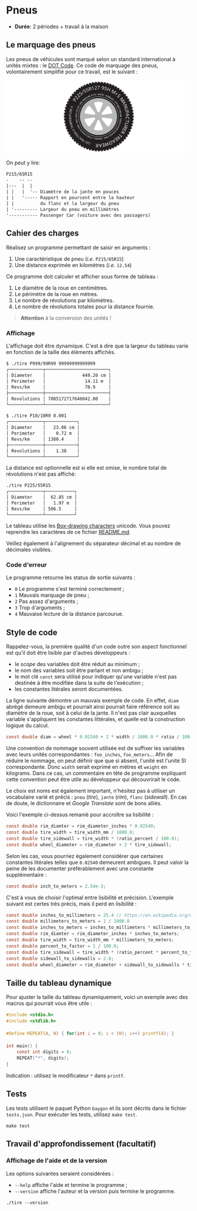 # Pneus

- **Durée**: 2 périodes + travail à la maison

## Le marquage des pneus

Les pneus de véhicules sont marqué selon un standard international à unités mixtes : le [DOT Code](https://en.wikipedia.org/wiki/Tire_code). Ce code de marquage des pneus, volontairement simplifié pour ce travail, est le suivant :

![](tire.svg)

On peut y lire:

```text
P215/65R15
-    -- --
|---  |  |
| |   |  '-- Diamètre de la jante en pouces
| |   '----- Rapport en pourcent entre la hauteur
| |          du flanc et la largeur du pneu
| '--------- Largeur du pneu en millimètres
'----------- Passenger Car (voiture avec des passagers)
```

## Cahier des charges

Réalisez un programme permettant de saisir en arguments :

1. Une caractéristique de pneu (*i.e.* `P215/65R15`)
2. Une distance exprimée en kilomètres (*i.e.* `12.54`)

Ce programme doit calculer et afficher sous forme de tableau :

1. Le diamètre de la roue en centimètres.
2. Le périmètre de la roue en mètres.
3. Le nombre de révolutions par kilomètres.
4. Le nombre de révolutions totales pour la distance fournie.

> **Attention** à la conversion des unités !

### Affichage

L'affichage doit être dynamique. C'est à dire que la largeur du tableau varie en fonction de la taille des éléments affichés.

```text
$ ./tire P999/99R99 99999999999999
┌─────────────┬────────────────────────┐
│ Diameter    │              449.26 cm │
│ Perimeter   │               14.11 m  │
│ Revs/km     │               70.9     │
├─────────────┼────────────────────────┤
│ Revolutions │ 7085172717646042.00    │
└─────────────┴────────────────────────┘
```

```text
$ ./tire P10/10R9 0.001
┌─────────────┬────────────┐
│ Diameter    │   23.06 cm │
│ Perimeter   │    0.72 m  │
│ Revs/km     │ 1380.4     │
├─────────────┼────────────┤
│ Revolutions │    1.38    │
└─────────────┴────────────┘
```

La distance est optionnelle est si elle est omise, le nombre total de révolutions n'est pas affiché:

```text
./tire P225/55R15
┌─────────────┬───────────┐
│ Diameter    │  62.85 cm │
│ Perimeter   │   1.97 m  │
│ Revs/km     │ 506.5     │
└─────────────┴───────────┘
```

Le tableau utilise les [Box-drawing characters](https://en.wikipedia.org/wiki/Box-drawing_character) unicode. Vous pouvez reprendre les caractères de ce fichier [README.md](README.md).

Veillez également à l'alignement du séparateur décimal et au nombre de décimales visibles.

### Code d'erreur

Le programme retourne les status de sortie suivants :

- `0` Le programme s'est terminé correctement ;
- `1` Mauvais marquage de pneu ;
- `2` Pas assez d'arguments ;
- `3` Trop d'arguments ;
- `4` Mauvaise lecture de la distance parcourue.

## Style de code

Rappelez-vous, la première qualité d'un code outre son aspect fonctionnel est qu'il doit être lisible par d'autres développeurs :

- le *scope* des variables doit être réduit au minimum ;
- le nom des variables soit être parlant et non ambigu ;
- le mot clé `const` sera utilisé pour indiquer qu'une variable n'est pas destinée à être modifiée dans la suite de l'exécution ;
- les constantes litérales seront documentées.

La ligne suivante démontre un mauvais exemple de code. En effet, `diam` abrégé demeure ambigu et pourrait ainsi pourrait faire référence soit au diamètre de la roue, soit à celui de la jante. Il n'est pas clair auxquelles variable s'appliquent les constantes littérales, et quelle est la construction logique du calcul.

```c
const double diam = wheel * 0.02540 + 2 * width / 1000.0 * ratio / 100.;
```

Une convention de nommage souvent utilisée est de suffixer les variables avec leurs unités correspondantes : `foo_inches`, `foo_meters`... Afin de réduire le nommage, on peut définir que que si absent, l'unité est l'unité SI correspondante. Donc `width` serait exprimé en mètres et `weight` en kilograms. Dans ce cas, un commentaire en tête de programme expliquant cette convention peut être utile au développeur qui découvrirait le code.

Le choix est noms est également important, n'hésitez pas à utiliser un vocabulaire varié et précis : `pneu` (*tire*), `jante` (*rim*), `flanc` (*sidewall*). En cas de doute, le dictionnaire et *Google Translate* sont de bons alliés.

Voici l'exemple ci-dessus remanié pour accroître sa lisibilité :

```c
const double rim_diamter = rim_diameter_inches * 0.02540;
const double tire_width = tire_width_mm / 1000.0;
const double tire_sidewall = tire_width * (ratio_percent / 100.0);
const double wheel_diameter = rim_diameter + 2 * tire_sidewall;
```

Selon les cas, vous pourriez également considérer que certaines constantes litérales telles que `0.02540` demeurent ambigues. Il peut valoir la peine de les documenter préférablement avec une constante supplémentaire :

```c
const double inch_to_meters = 2.54e-3;
```

C'est à vous de choisir l'optimal entre lisibilité et précision. L'exemple suivant est certes très précis, mais il perd en lisibilité :

```c
const double inches_to_millimeters = 25.4 // https://en.wikipedia.org/wiki/Inch
const double millimeters_to_meters = 1 / 1000.0
const double inches_to_meters = inches_to_millimeters * millimeters_to_meters;
const double rim_diamter = rim_diameter_inches * inches_to_meters;
const double tire_width = tire_width_mm * millimeters_to_meters;
const double percent_to_factor = 1 / 100.0;
const double tire_sidewall = tire_width * (ratio_percent * percent_to_factor);
const double sidewall_to_sidewalls = 2.0;
const double wheel_diameter = rim_diameter + sidewall_to_sidewalls * tire_sidewall;
```
## Taille du tableau dynamique

Pour ajuster la taille du tableau dynamiquement, voici un exemple avec des macros qui pourrait vous être utile :

```c
#include <stdio.h>
#include <stdlib.h>

#define REPEAT(A, N) { for(int i = 0; i < (N); i++) printf(A); }

int main() {
    const int digits = 8;
    REPEAT("*", digits);    
}
```

Indication : utilisez le modificateur `*` dans `printf`.

## Tests

Les tests utilisent le paquet Python `baygon` et ils sont décrits dans le fichier `tests.json`. Pour exécuter les tests, utilisez `make test`.

```console
make test
```

## Travail d'approfondissement (facultatif)

### Affichage de l'aide et de la version

Les options suivantes seraient considérées :

- `--help` affiche l'aide et termine le programme ;
- `--version` affiche l'auteur et la version puis termine le programme.

```console
./tire --version
```
